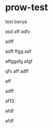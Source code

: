 # prow-test
test
bavya

asd
aff
adfv


adff

adff
ffgg
adf

affggafg
afgf

qfv
aff
adff

aff

adff


af13


afdf

afdf
